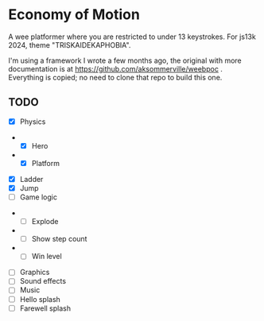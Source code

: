 # Economy of Motion

A wee platformer where you are restricted to under 13 keystrokes.
For js13k 2024, theme "TRISKAIDEKAPHOBIA".

I'm using a framework I wrote a few months ago, 
the original with more documentation is at https://github.com/aksommerville/weebpoc .
Everything is copied; no need to clone that repo to build this one.

## TODO

- [x] Physics
- - [x] Hero
- - [x] Platform
- [x] Ladder
- [x] Jump
- [ ] Game logic
- - [ ] Explode
- - [ ] Show step count
- - [ ] Win level
- [ ] Graphics
- [ ] Sound effects
- [ ] Music
- [ ] Hello splash
- [ ] Farewell splash
